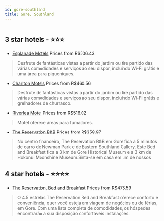 ```yaml
---
id: gore-southland
title: Gore, Southland
---
```


<center><img src="https://i.travelapi.com/hotels/10000000/9680000/9679300/9679252/7e508a86_z.jpg" alt="" /></center>


##  3 star hotels - ⭐️⭐️⭐️

-    [Esplanade Motels](https://www.hurb.com/br/aud/https://www.hurb.com/br/hotels/gore/esplanade-motels-HT-E58D?cmp=18055) Prices from R$506.43
   > Desfrute de fantásticas vistas a partir do jardim ou tire partido das várias comodidades e serviços ao seu dispor, incluindo Wi-Fi grátis e uma área para piqueniques.
-    [Charlton Motels](https://www.hurb.com/br/aud/https://www.hurb.com/br/hotels/gore/charlton-motels-HT-NSBH?cmp=18055) Prices from R$460.56
   > Desfrute de fantásticas vistas a partir do jardim ou tire partido das várias comodidades e serviços ao seu dispor, incluindo Wi-Fi grátis e grelhadores de churrasco.
-    [Riverlea Motel](https://www.hurb.com/br/aud/https://www.hurb.com/br/hotels/gore/riverlea-motel-HT-60XG?cmp=18055) Prices from R$516.02
   > Motel oferece áreas para fumadores.
-    [The Reservation B&B](https://www.hurb.com/br/aud/https://www.hurb.com/br/hotels/gore/the-reservation-b-b-HT-EGW7?cmp=18055) Prices from R$358.97
   > No centro financeiro, The Reservation B&B em Gore fica a 5 minutos de carro de Newman Park e de Eastern Southland Gallery.  Este Bed and Breakfast fica a 3 km de Gore Historical Museum e a 3 km de Hokonui Moonshine Museum.Sinta-se em casa em um de nossos 

##  4 star hotels - ⭐️⭐️⭐️⭐️

-    [The Reservation, Bed and Breakfast](https://www.hurb.com/br/aud/https://www.hurb.com/br/hotels/gore/the-reservation-bed-and-breakfast-HT-NOXT?cmp=18055) Prices from R$476.59
   > O 4.5 estrelas The Reservation Bed and Breakfast oferece conforto e conveniência, quer você esteja em viagem de negócios ou de férias, em Gore. Com uma lista completa de comodidades, os hóspedes encontrarão a sua disposição confortáveis instalações. 

